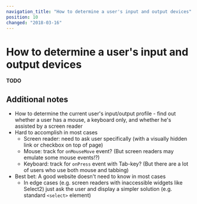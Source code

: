 ```yaml
---
navigation_title: "How to determine a user's input and output devices"
position: 10
changed: "2018-03-16"
---
```


# How to determine a user's input and output devices

**TODO**



## Additional notes

- How to determine the current user's input/output profile - find out whether a user has a mouse, a keyboard only, and whether he's assisted by a screen reader
- Hard to accomplish in most cases
    - Screen reader: need to ask user specifically (with a visually hidden link or checkbox on top of page)
    - Mouse: track for `onMouseMove` event? (But screen readers may emulate some mouse events!?)
    - Keyboard: track for `onPress` event with Tab-key? (But there are a lot of users who use both mouse and tabbing)
- Best bet: A good website doesn't need to know in most cases
    - In edge cases (e.g. screen readers with inaccessible widgets like Select2) just ask the user and display a simpler solution (e.g. standard `<select>` element)